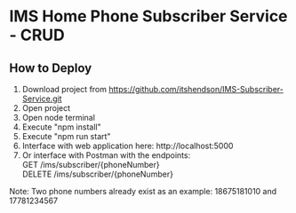 # IMS Home Phone Subscriber Service - CRUD

## How to Deploy

1. Download project from https://github.com/itshendson/IMS-Subscriber-Service.git
2. Open project
3. Open node terminal
4. Execute "npm install"
5. Execute "npm run start"
6. Interface with web application here: http://localhost:5000
7. Or interface with Postman with the endpoints:  
   GET /ims/subscriber/{phoneNumber}  
   DELETE /ims/subscriber/{phoneNumber}  

Note: Two phone numbers already exist as an example: 18675181010 and 17781234567
